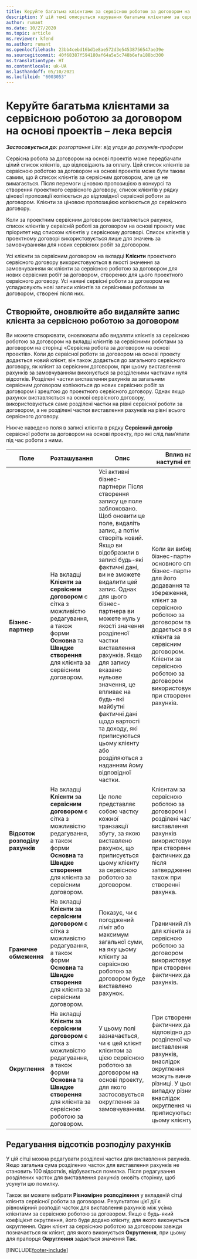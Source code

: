 ```yaml
---
title: Керуйте багатьма клієнтами за сервісною роботою за договором на основі проектів – лека версія
description: У цій темі описується керування багатьма клієнтами за сервісною роботою за договором на основі проектів.
author: rumant
ms.date: 10/27/2020
ms.topic: article
ms.reviewer: kfend
ms.author: rumant
ms.openlocfilehash: 23bb4cebd16bd1e8ae572d3e54538756547ae39e
ms.sourcegitcommit: 40f68387f594180af64a5e5c748b6efa188bd300
ms.translationtype: HT
ms.contentlocale: uk-UA
ms.lasthandoff: 05/10/2021
ms.locfileid: "6003053"
---
```

# <a name="manage-multiple-customers-on-project-based-contract-lines---lite"></a>Керуйте багатьма клієнтами за сервісною роботою за договором на основі проектів – лека версія

_**Застосовується до:** розгортання Lite: від угоди до рахунків-проформ_

Сервісна робота за договором на основі проектів може передбачати цілий список клієнтів, що відповідають за оплату. Цей список клієнтів за сервісною роботою за договором на основі проектів може бути таким самим, що й список клієнтів за сервісним договором, але це не вимагається. Після перемоги ціновою пропозицією в конкурсі та створення проектного сервісного договору, список клієнтів у рядку цінової пропозиції копіюється до відповідної сервісної роботи за договором. Клієнти за ціновою пропозицією копіюються до сервісного договору.

Коли за проектним сервісним договором виставляється рахунок, список клієнтів у сервісній роботі за договором на основі проекту має пріоритет над списком клієнтів у сервісному договорі. Список клієнтів у проектному договорі використовується лише для значень за замовчуванням для нових сервісних робіт за договором.

Усі клієнти за сервісним договором на вкладці **Клієнти** проектного сервісного договору використовуються в якості значення за замовчуванням як клієнти за сервісною роботою за договором для нових сервісних робіт за договором, створених для цього проектного сервісного договору. Усі наявні сервісні роботи за договором не успадковують нові записи клієнтів за сервісними роботами за договором, створені після них.

## <a name="create-update-or-delete-a-contract-line-customer-record"></a>Створюйте, оновлюйте або видаляйте запис клієнта за сервісною роботою за договором

Ви можете створювати, оновлювати або видаляти клієнтів за сервісною роботою за договором на вкладці клієнтів за сервісними роботами за договором на сторінці «Сервісна робота за договором на основі проектів». Коли до сервісної роботи за договором на основі проекту додається новий клієнт, він також додається до загального сервісного договору, як клієнт за сервісним договором, при цьому виставлення рахунків за замовчуванням виконується за розділеними частками нуля відсотків. Розділені частки виставлення рахунків за загальним сервісним договором копіюються до нових сервісних робіт за договором і зрештою до проектного сервісного договору. Однак якщо рахунок виставляється на основі сервісного договору, використовуються саме розділені частки на рівні сервісної роботи за договором, а не розділені частки виставлення рахунків на рівні всього сервісного договору.

Нижче наведено поля в записі клієнта в рядку **Сервісний договір** сервісної роботи за договором на основі проекту, про які слід пам’ятати під час роботи з ними.

| Поле | Розташування | Опис | Вплив на наступні етапи |
| --- | --- | --- | --- |
| **Бізнес-партнер** | На вкладці **Клієнти за сервісним договором** є сітка з можливістю редагування, а також форми **Основна** та **Швидке створення** для клієнта за сервісним договором. | Усі активні бізнес-партнери Після створення запису це поле заблоковано. Щоб оновити це поле, видаліть запис, а потім створіть новий. Якщо ви відобразили в записі будь-які фактичні дані, ви не зможете видалити цей запис. Однак для цього бізнес-партнера ви можете нуль у якості значення розділеної частки виставлення рахунків. Якщо для запису вказано нульове значення, це впливає на будь-які майбутні фактичні дані щодо вартості та доходу, які приписуються цьому клієнту або розділяються з наданням йому відповідної частки. | Коли ви вибираєте бізнес-партнера з основного списку бізнес-партнерів для його додавання та збереження, клієнт за сервісною роботою за договором також додається в якості клієнта за сервісним договором. Клієнти за сервісною роботою за договором використовуються при створенні рахунків. |
| **Відсоток розподілу рахунків** | На вкладці **Клієнти за сервісним договором** є сітка з можливістю редагування, а також форми **Основна** та **Швидке створення** для клієнта за сервісним договором. | Це поле представляє собою частку кожної транзакції збуту, за якою виставлено рахунок, що приписується цьому клієнту за сервісною роботою за договором. | Клієнтам за сервісною роботою за договором і розділені частки виставлення рахунків використовуються при створенні фактичних даних після затвердження, а також при створенні рахунка. |
| **Граничне обмеження** | На вкладці **Клієнти за сервісним договором** є сітка з можливістю редагування, а також форми **Основна** та **Швидке створення** для клієнта за сервісним договором. | Показує, чи є погоджений ліміт або максимум загальної суми, на яку цьому клієнту за сервісною роботою за договором буде виставлено рахунок. | Граничний ліміт для клієнта за сервісною роботою за договором використовується при створенні фактичних даних і рахунків. |
| **Округлення** | На вкладці **Клієнти за сервісним договором** є сітка з можливістю редагування, а також форми **Основна** та **Швидке створення** для клієнта за сервісною роботою за договором. | У цьому полі зазначається, чи є цей клієнт клієнтом за цією сервісною роботою за договором на основі проекту, для якого застосовується округлення за замовчуванням. | При створення фактичних даних відповідно до розділеної частки виставлення рахунків, внаслідок округлення можуть виникати різниці. У цьому випадку різниці внаслідок округлення чисел приписуються цьому клієнту. |

## <a name="edit-billing-split-percentages"></a>Редагування відсотків розподілу рахунків

У цій сітці можна редагувати розділені частки для виставлення рахунків. Якщо загальна сума розділених часток для виставлення рахунків не становить 100 відсотків, відбувається помилка. Після редагування розділених часток для виставлення рахунків оновіть сторінку, щоб усунути цю помилку.

Також ви можете вибрати **Рівномірне розподілення** у вкладеній сітці клієнта сервісної роботи за договором. Результатом цієї дії є рівномірний розподіл часток для виставлення рахунків між усіма клієнтами за сервісною роботою за договором. Якщо є будь-який коефіцієнт округлення, його буде додано клієнту, для якого виконується округлення. Один клієнт за сервісною роботою за договором завжди позначається як клієнт, для якого виконується **Округлення**, при цьому для прапорця **Округлення** задається значення **Так**.


[!INCLUDE[footer-include](../../includes/footer-banner.md)]